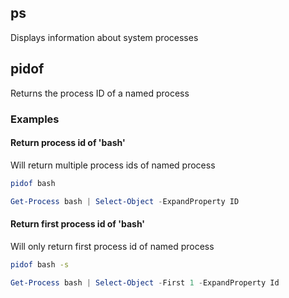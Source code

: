 ## ps
Displays information about system processes

## pidof
Returns the process ID of a named process

### Examples
#### Return process id of 'bash' 
Will return multiple process ids of named process
```bash
pidof bash
```
```powershell
Get-Process bash | Select-Object -ExpandProperty ID 
```

#### Return first process id of 'bash' 
Will only return first process id of named process
```bash
pidof bash -s
```
```powershell
Get-Process bash | Select-Object -First 1 -ExpandProperty Id
```
